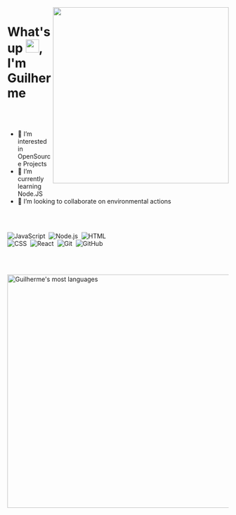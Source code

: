 <img align="right" src="https://media.giphy.com/media/cyN7ftaRmR6QvXXjlJ/giphy.gif" height="400em" />
<h1 align="left">What's up <img src="https://raw.githubusercontent.com/kaueMarques/kaueMarques/master/hi.gif" width="30px">, I'm Guilherme</h1>

<br> <br>

- 👀 I’m interested in OpenSource Projects
- 🌱 I’m currently learning Node.JS
- 💞️ I’m looking to collaborate on environmental actions

<br> <br>

![JavaScript](https://img.shields.io/badge/-JavaScript-05122A?style=flat&logo=javascript)&nbsp;
![Node.js](https://img.shields.io/badge/-Node.js-05122A?style=flat&logo=node.js)&nbsp;
![HTML](https://img.shields.io/badge/-HTML-05122A?style=flat&logo=HTML5)&nbsp;
<br>
![CSS](https://img.shields.io/badge/-CSS-05122A?style=flat&logo=CSS3&logoColor=1572B6)&nbsp;
![React](https://img.shields.io/badge/-React-05122A?style=flat&logo=react)&nbsp;
![Git](https://img.shields.io/badge/-Git-05122A?style=flat&logo=git)&nbsp;
![GitHub](https://img.shields.io/badge/-GitHub-05122A?style=flat&logo=github)&nbsp;


<br> <br>

<p align="left">
<img width="530em" src="https://github-readme-stats.vercel.app/api/top-langs/?username=guilherme-braga-c&layout=compact&theme=vision-friendly-dark" alt="Guilherme's most languages"/>
</p>

<br><br>
